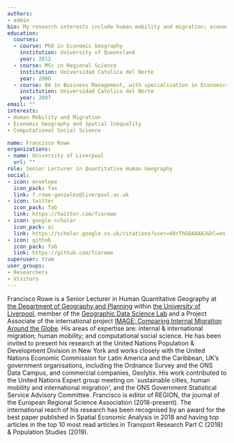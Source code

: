 ```yaml
---
authors:
- admin
bio: My research interests include human mobility and migration; economic geography and spatial inequality; computational social science.
education:
  courses:
  - course: PhD in Economic Geography
    institution: University of Queensland
    year: 2013
  - course: MSc in Regional Science
    institution: Universidad Catolica del Norte
    year: 2008
  - course: BA in Business Management, with specialisation in Economics
    institution: Universidad Catolica del Norte
    year: 2007
email: ""
interests:
- Human Mobility and Migration
- Economic Geography and Spatial Inequality
- Computational Social Science

name: Francisco Rowe
organizations:
- name: University of Liverpool
  url: ""
role: Senior Lecturer in Quantitative Human Geography
social:
- icon: envelope
  icon_pack: fas
  link: f.rowe-gonzalez@liverpool.ac.uk
- icon: twitter
  icon_pack: fab
  link: https://twitter.com/fcorowe
- icon: google-scholar
  icon_pack: ai
  link: https://scholar.google.co.uk/citations?user=d8rThGQAAAAJ&hl=en
- icon: github
  icon_pack: fab
  link: https://github.com/fcorowe
superuser: true
user_groups:
- Researchers
- Visitors
---
```


Francisco Rowe is a Senior Lecturer in Human Quantitative Geography at [the Department of Geography and Planning](http://www.liv.ac.uk/geography-and-planning/) within [the University of Liverpool](https://www.liverpool.ac.uk), member of the [Geographic Data Science Lab](http://geographicdatascience.com) and a Project Associate of the international project [IMAGE: Comparing Internal Migration Around the Globe](https://imageproject.com.au/project-team/). His areas of expertise are: internal & international migration; human mobility; and computational social science. He has been invited to present his research at the United Nations Population & Development Division in New York and works closely with the United Nations Economic Commission for Latin America and the Caribbean, UK’s government organisations, including the Ordnance Survey and the ONS Data Campus, and commercial companies, Geolytix. His work contributed to the United Nations Expert group meeting on `sustainable cities, human mobility and international migration', and the ONS Government Statistical Service Advisory Committee. Francisco is editor of REGION, the journal of the European Regional Science Association (2018-present). The international reach of his research has been recognised by an award for the best paper published in Spatial Economic Analysis in 2018 and having top articles in the top 10 most read articles in Transport Research Part C (2018) & Population Studies (2019).
